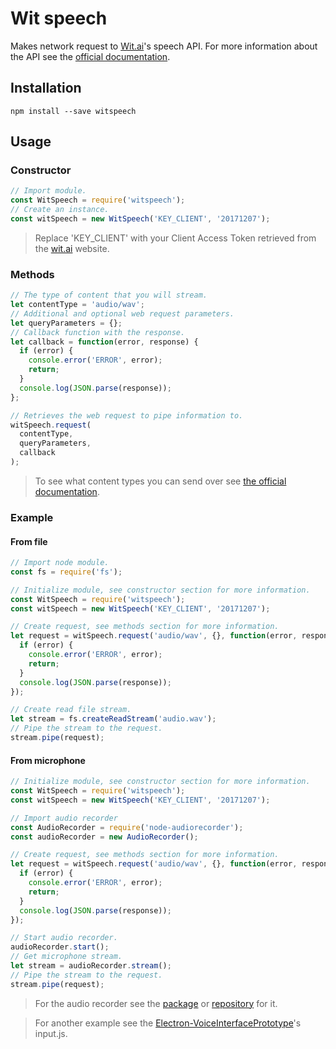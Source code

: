 # Wit speech
Makes network request to [Wit.ai](https://wit.ai)'s speech API. For more information about the API see the [official documentation](https://wit.ai/docs/http/20170307#post--speech-link).

## Installation
```
npm install --save witspeech
```

## Usage

### Constructor
```javascript
// Import module.
const WitSpeech = require('witspeech');
// Create an instance.
const witSpeech = new WitSpeech('KEY_CLIENT', '20171207');
```

> Replace 'KEY_CLIENT' with your Client Access Token retrieved from the [wit.ai](https://wit.ai) website.

### Methods
```javascript
// The type of content that you will stream.
let contentType = 'audio/wav';
// Additional and optional web request parameters.
let queryParameters = {};
// Callback function with the response.
let callback = function(error, response) {
  if (error) {
    console.error('ERROR', error);
    return;
  }
  console.log(JSON.parse(response));
};

// Retrieves the web request to pipe information to.
witSpeech.request(
  contentType,
  queryParameters,
  callback
);
```

> To see what content types you can send over see [the official documentation](https://wit.ai/docs/http/20170307#post--speech-link).

### Example

#### From file

```javascript
// Import node module.
const fs = require('fs');

// Initialize module, see constructor section for more information.
const WitSpeech = require('witspeech');
const witSpeech = new WitSpeech('KEY_CLIENT', '20171207');

// Create request, see methods section for more information.
let request = witSpeech.request('audio/wav', {}, function(error, response) {
  if (error) {
    console.error('ERROR', error);
    return;
  }
  console.log(JSON.parse(response));
});

// Create read file stream.
let stream = fs.createReadStream('audio.wav');
// Pipe the stream to the request.
stream.pipe(request);
```

#### From microphone

```javascript
// Initialize module, see constructor section for more information.
const WitSpeech = require('witspeech');
const witSpeech = new WitSpeech('KEY_CLIENT', '20171207');

// Import audio recorder
const AudioRecorder = require('node-audiorecorder');
const audioRecorder = new AudioRecorder();

// Create request, see methods section for more information.
let request = witSpeech.request('audio/wav', {}, function(error, response) {
  if (error) {
    console.error('ERROR', error);
    return;
  }
  console.log(JSON.parse(response));
});

// Start audio recorder.
audioRecorder.start();
// Get microphone stream.
let stream = audioRecorder.stream();
// Pipe the stream to the request.
stream.pipe(request);
```

> For the audio recorder see the [package](https://npmjs.org/package/node-audiorecorder) or [repository](https://github.com/RedKenrok/Node-AudioRecorder) for it.

> For another example see the [Electron-VoiceInterfacePrototype](https://github.com/RedKenrok/Electron-VoiceInterfacePrototype)'s input.js.
